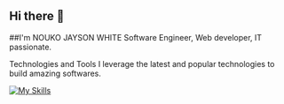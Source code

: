 ## Hi there 👋
##I'm NOUKO JAYSON WHITE
Software Engineer, Web developer, IT passionate.

Technologies and Tools
I leverage the latest and popular technologies to build amazing softwares.

[![My Skills](https://skillicons.dev/icons?i=js,html,css,notion,php,react,git,github,nodejs,bootstrap,wordpress,postman,vscode,py,npm,figma)](https://skillicons.dev)

